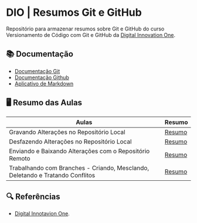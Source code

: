 # DIO | Resumos Git e GitHub

Repositório para armazenar resumos sobre Git e GitHub do curso Versionamento de Código com Git e GitHub da [Digital Innovation One](https://www.dio.me/).

## 📚 Documentação
- [Documentação Git](https://git-scm.com/doc)
- [Documentação Github](https://docs.github.com/)
- [Aplicativo de Markdown](https://readme.so/pt/editor)

## 🖥 Resumo das Aulas

| Aulas  | Resumo |
| ------------- | ------------- |
| Gravando Alterações no Repositório Local  | [Resumo](https://github.com/johanngomig/Dio-Bootcamp-EngDados/blob/main/dio-git-e-github/dio-resumos-git-e-github/resumos/Resumo%20Aula%2001.md)  |
| Desfazendo Alterações no Repositório Local  | [Resumo](https://github.com/johanngomig/Dio-Bootcamp-EngDados/blob/main/dio-git-e-github/dio-resumos-git-e-github/resumos/Resumo%20Aula%2002.md)  |
| Enviando e Baixando Alterações com o Repositório Remoto  | [Resumo](https://github.com/johanngomig/Dio-Bootcamp-EngDados/blob/main/dio-git-e-github/dio-resumos-git-e-github/resumos/Resumo%20Aula%2003.md)  |
| Trabalhando com Branches - Criando, Mesclando, Deletando e Tratando Conflitos  | [Resumo]()  |


## 🔍 Referências
- [Digital Innotavion One](https://www.dio.me/).

